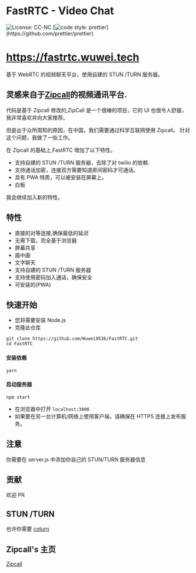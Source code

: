 # FastRTC - Video Chat

![License: CC-NC](https://img.shields.io/badge/License-CCNC-blue.svg)
[![code style: prettier](https://img.shields.io/badge/code_style-prettier-ff69b4.svg?)](https://github.com/prettier/prettier)

# https://fastrtc.wuwei.tech

基于 WebRTC 的视频聊天平台，使用自建的 STUN /TURN 服务器。

## 灵感来自于[Zipcall](https://github.com/ianramzy/decentralized-video-chat)的视频通讯平台.

代码是基于 Zipcall 修改的,ZipCall 是一个很棒的项目，它的 UI 也很令人舒服，我非常喜欢并向大家推荐。

但是出于众所周知的原因，在中国，我们需要通过科学互联网使用 Zipcall。
针对这个问题，我做了一些工作。

在 Zipcall 的基础上,FastRTC 增加了以下特性。

- 支持自建的 STUN /TURN 服务器，去除了对 twilio 的依赖.
- 支持通话加密，连接双方需要知道房间密码才可通话。
- 具有 PWA 特质，可以被安装在屏幕上。
- 白板

我会继续加入新的特性。

## 特性

- 直接的对等连接,确保最低的延迟
- 无需下载，完全基于浏览器
- 屏幕共享
- 画中画
- 文字聊天
- 支持自建的 STUN /TURN 服务器
- 支持使用密码加入通话，确保安全
- 可安装的(PWA)

## 快速开始

- 您将需要安装 Node.js
- 克隆此仓库

```
git clone https://github.com/Wuwei9536/FastRTC.git
cd FastRTC
```

#### 安装依赖

```
yarn
```

#### 启动服务器

```
npm start
```

- 在浏览器中打开 `localhost:3000`
- 如果要在另一台计算机/网络上使用客户端，请确保在 HTTPS 连接上发布服务。

## 注意

你需要在 server.js 中添加你自己的 STUN/TURN 服务器信息

## 贡献

欢迎 PR

## STUN /TURN

也许你需要 [coturn](https://github.com/coturn/coturn)

## Zipcall's 主页

[Zipcall](https://github.com/ianramzy/decentralized-video-chat)
